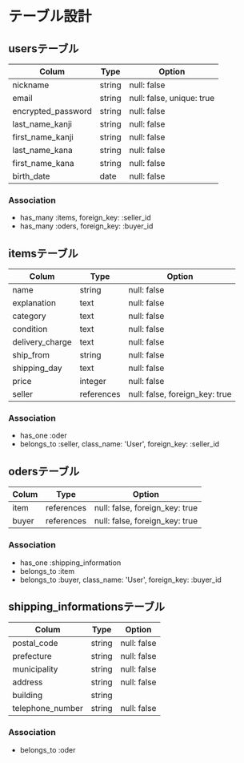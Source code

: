 # テーブル設計

## usersテーブル

| Colum              | Type   | Option                    |
|--------------------|--------|---------------------------|
| nickname           | string | null: false               |
| email              | string | null: false, unique: true |
| encrypted_password | string | null: false               |
| last_name_kanji    | string | null: false               |
| first_name_kanji   | string | null: false               |
| last_name_kana     | string | null: false               |
| first_name_kana    | string | null: false               |
| birth_date         | date   | null: false               |

### Association
- has_many :items, foreign_key: :seller_id
- has_many :oders, foreign_key: :buyer_id

## itemsテーブル

| Colum           | Type       | Option                         |
|-----------------|------------|--------------------------------|
| name            | string     | null: false                    |
| explanation     | text       | null: false                    |
| category        | text       | null: false                    |
| condition       | text       | null: false                    |
| delivery_charge | text       | null: false                    |
| ship_from       | string     | null: false                    |
| shipping_day    | text       | null: false                    |
| price           | integer    | null: false                    |
| seller          | references | null: false, foreign_key: true |

### Association
- has_one :oder
- belongs_to :seller, class_name: 'User', foreign_key: :seller_id

## odersテーブル

| Colum  | Type       | Option                         |
|--------|------------|--------------------------------|
| item   | references | null: false, foreign_key: true |
| buyer  | references | null: false, foreign_key: true |

### Association
- has_one :shipping_information
- belongs_to :item
- belongs_to :buyer, class_name: 'User', foreign_key: :buyer_id

## shipping_informationsテーブル

| Colum            | Type       | Option                         |
|------------------|------------|--------------------------------|
| postal_code      | string     | null: false                    |
| prefecture       | string     | null: false                    |
| municipality     | string     | null: false                    |
| address          | string     | null: false                    |
| building         | string     |                                |
| telephone_number | string     | null: false                    |

### Association
- belongs_to :oder
